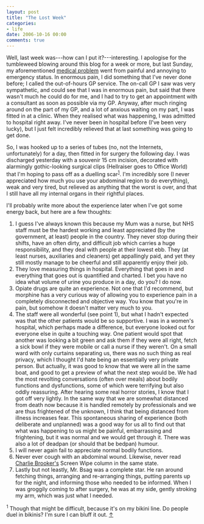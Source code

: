 ```yaml
---
layout: post
title: "The Lost Week"
categories:
- life
date: 2006-10-16 00:00
comments: true
---
```


<p>Well, last week was---how can I put it?---interesting. I apologise for the tumbleweed blowing around this blog for a week or more, but last Sunday, my aforementioned <a href="http://www.rousette.org.uk/blog/archives/2006/08/07/emerging-from-the-boxes/">medical problem</a> went from painful and annoying to emergency status. In enormous pain, I did something that I've never done before; I called the out-of-hours GP service. The on-call GP I saw was very sympathetic, and could see that I was in enormous pain, but said that there wasn't much he could do for me, and I had to try to get an appointment with a consultant as soon as possible via my GP. Anyway, after much ringing around on the part of my GP, and a lot of anxious waiting on my part, I was fitted in at a clinic. When they realised what was happening, I was admitted to hospital right away. I've never been in hospital before (I've been very lucky), but I just felt incredibly relieved that at last something was going to get done.</p>

<p>So, I was hooked up to a series of tubes (no, not the Internets, unfortunately) for a day, then fitted in for surgery the following day. I was discharged yesterday with a souvenir 15 cm incision, decorated with alarmingly gothic-looking surgical clips (Hellraiser goes to Office World) that I'm hoping to pass off as a duelling scar<sup id="r1-161006"><a href="#f1-161006">1</a></sup>. I'm incredibly sore (I never appreciated how much you use your abdominal region to do everything), weak and very tired, but relieved as anything that the worst is over, and that I still have all my internal organs in their rightful places.</p>

<p>I'll probably write more about the experience later when I've got some energy back, but here are a few thoughts:</p>


<ol>
<li>I guess I've always known this because my Mum was a nurse, but NHS staff must be the hardest working and least appreciated (by the government, at least) people in the country. They never stop during their shifts, have an often dirty, and difficult job which carries a huge responsibility, and they deal with people at their lowest ebb. They (at least nurses, auxiliaries and cleaners) get appallingly paid, and yet they still mostly manage to be cheerful and still apparently enjoy their job.</li>
<li>They love measuring things in hospital. Everything that goes in and everything that goes out is quantified and charted. I bet you have no idea what volume of urine you produce in a day, do you? I do now.</li>
<li>Opiate drugs are quite an experience. Not one that I'd recommend, but morphine has a very curious way of allowing you to experience pain in a completely disconnected and objective way. You know that you're in pain, but somehow it doesn't matter very much to you.</li>
<li>The staff were all wonderful (see point 1), but what I hadn't expected was that the other patients would be so supportive. I was in a women's hospital, which perhaps made a difference, but everyone looked out for everyone else in quite a touching way. One patient would spot that another was looking a bit green and ask them if they were all right, fetch a sick bowl if they were mobile or call a nurse if they weren't. On a small ward with only curtains separating us, there was no such thing as real privacy, which I thought I'd hate being an essentially very private person. But actually, it was good to know that we were all in the same boat, and good to get a preview of what the next step would be. We had the most revolting conversations (often over meals) about bodily functions and dysfunctions, some of which were terrifying but also oddly reassuring. After hearing some real horror stories, I know that I got off very lightly. In the same way that we are somewhat distanced from death now because it is handled remotely by professionals and we are thus frightened of the unknown, I think that being distanced from illness increases fear. This spontaneous sharing of experience (both deliberate and unplanned) was a good way for us all to find out that what was happening to us might be painful, embarrassing and frightening, but it was normal and we would get through it. There was also a lot of deadpan (or should that be bedpan) humour.</li>
<li>I will never again fail to appreciate normal bodily functions.</li>
<li>Never ever cough with an abdominal wound. Likewise, never read <a href="http://www.rousette.org.uk/blog/archives/2006/03/14/charlie-brookers-screen-wipe/">Charlie Brooker's</a> Screen Wipe column in the same state.</li>
<li>Lastly but not leastly, Mr. Bsag was a complete star. He ran around fetching things, arranging and re-arranging things, putting parents up for the night, and informing those who needed to be informed. When I was groggily coming to after surgery, he was at my side, gently stroking my arm, which was just what I needed.</li>
</ol>

<p><sup id="f1-161006">1</sup> Though that might be difficult, because it's on my bikini line. Do people duel in bikinis? I'm sure I can bluff it out. <a href="#r1-161006">&uarr;</a></p>


